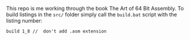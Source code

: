 This repo is me working through the book The Art of 64 Bit Assembly. 
To build listings in the `src/` folder simply call the `build.bat`
script with the listing number:

```batch
build 1_8 //  don't add .asm extension

```
